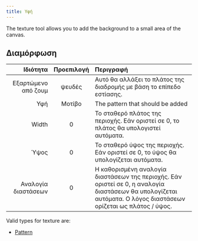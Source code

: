```yaml
---
title: Υφή
---
```


The texture tool allows you to add the background to a small area of the canvas.

## Διαμόρφωση

|            Ιδιότητα | Προεπιλογή | Περιγραφή                                                                                                                                                                                                       |
| ------------------: | :--------: | :-------------------------------------------------------------------------------------------------------------------------------------------------------------------------------------------------------------- |
| Εξαρτώμενο από ζουμ |   ψευδές   | Αυτό θα αλλάξει το πλάτος της διαδρομής με βάση το επίπεδο εστίασης.                                                                                                                            |
|                 Υφή |   Μοτίβο   | The pattern that should be added                                                                                                                                                                                |
|               Width |      0     | Το σταθερό πλάτος της περιοχής. Εάν οριστεί σε 0, το πλάτος θα υπολογιστεί αυτόματα.                                                                                            |
|                Ύψος |      0     | Το σταθερό ύψος της περιοχής. Εάν οριστεί σε 0, το ύψος θα υπολογίζεται αυτόματα.                                                                                               |
| Αναλογία διαστάσεων |      0     | Η καθορισμένη αναλογία διαστάσεων της περιοχής. Εάν οριστεί σε 0, η αναλογία διαστάσεων θα υπολογίζεται αυτόματα. Ο λόγος διαστάσεων ορίζεται ως πλάτος / ύψος. |

Valid types for texture are:

- [Pattern](../../background#pattern)
